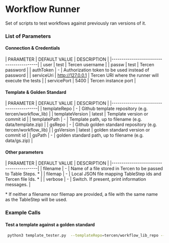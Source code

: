 
# Workflow Runner

Set of scripts to test workflows against previously ran versions of it. 


### List of Parameters

#### Connection & Credentials 

| PARAMETER | DEFAULT VALUE | DESCRIPTION |
|-----------------------------------------|
| user | test | Tercen username |
| passw | test | Tercen password |
| authToken | - | Authorization token to be used instead of password |
| serviceUri | http://127.0.0.1 | Tercen URI where the runner will execute the tests |
| servicePort | 5400 | Tercen instance port |


#### Template & Golden Standard

| PARAMETER | DEFAULT VALUE | DESCRIPTION |
|-----------------------------------------|
| templateRepo | - | Github template repository (e.g. tercen/workflow_lib)  |
| templateVersion | latest | Template version or commit id |
| templatePath | - | Template path, up to filename (e.g. data/template.zip) |
| gsRepo | - | Github golden standard repository (e.g. tercen/workflow_lib)  |
| gsVersion | latest | golden standard version or commit id |
| gsPath | - | golden standard path, up to filename (e.g. data/gs.zip) |


#### Other parameters

| PARAMETER | DEFAULT VALUE | DESCRIPTION |
|-----------------------------------------|
| filename | - | Name of a file stored in Tercen to be passed to Table Steps. *  |
| filemap | - | Local JSON file mapping TableStep ids and Tercen file Ids. *  |
| verbose | - | Switch. If present, print information messages.  |

\* If neither a filename nor filemap are provided, a file with the same name as the TableStep will be used.


### Example Calls

#### Test a template against a golden standard

```Bash
 python3 template_tester.py  --templateRepo=tercen/workflow_lib_repo --templateVersion=latest --templatePath=template_mean_crabs_2.zip --gsRepo=tercen/workflow_lib_repo --gsVersion=latest --gsPath=golden_standard_mean_crabs_2.zip 
```






    